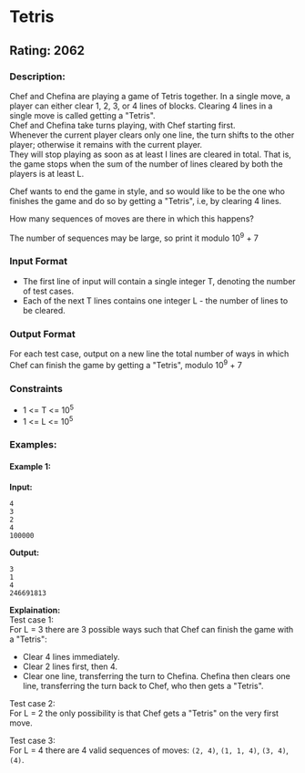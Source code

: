 # Tetris
## Rating: 2062
### Description:
Chef and Chefina are playing a game of Tetris together. In a single move, a player can either clear 1, 2, 3, or 4 lines of blocks. Clearing 4 lines in a single move is called getting a "Tetris".  
Chef and Chefina take turns playing, with Chef starting first.   
Whenever the current player clears only one line, the turn shifts to the other player; otherwise it remains with the current player.   
They will stop playing as soon as at least I lines are cleared in total. That is, the game stops when the sum of the number of lines cleared by both the players is at least L.   

Chef wants to end the game in style, and so would like to be the one who finishes the game and do so by getting a "Tetris", i.e, by clearing 4 lines.   

How many sequences of moves are there in which this happens? 

The number of sequences may be large, so print it modulo 10<sup>9</sup> + 7 
### Input Format 
- The first line of input will contain a single integer T, denoting the number of test cases. 
- Each of the next T lines contains one integer L - the number of lines to be cleared. 
### Output Format 
For each test case, output on a new line the total number of ways in which Chef can finish the game by getting a "Tetris", modulo 10<sup>9</sup> + 7 
### Constraints 
- 1 <= T <= 10<sup>5</sup>
- 1 <= L <= 10<sup>5</sup>

### Examples:
#### Example 1:
**Input:**
```
4
3
2
4
100000
```
**Output:**
```
3
1
4
246691813
```
**Explaination:**  
Test case 1:  
For L = 3 there are 3 possible ways such that Chef can finish the game with a "Tetris": 
- Clear 4 lines immediately. 
- Clear 2 lines first, then 4. 
- Clear one line, transferring the turn to Chefina. Chefina then clears one line, transferring the turn back to Chef, who then gets a "Tetris". 

Test case 2:  
For L = 2 the only possibility is that Chef gets a "Tetris" on the very first move. 

Test case 3:  
For L = 4 there are 4 valid sequences of moves: `(2, 4)`, `(1, 1, 4)`, `(3, 4)`, `(4)`.